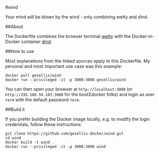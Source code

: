 #wind

Your mind will be blown by the wind - only combining wetty and dind.


##About

The Dockerfile combines the browser terminal [wetty](https://github.com/krishnasrinivas/wetty) with the Docker-in-Docker container [dind](https://github.com/jpetazzo/dind).

##How to use

Most explanations from the linked sources apply to this Dockerfile. My personal and most important use case was this example:

```
docker pull gesellix/wind
docker run --privileged -it -p 3000:3000 gesellix/wind
```

You can then open your browser at `http://localhost:3000` (or `http://192.168.59.103:3000` for the boot2docker folks) and login as user `term` with the default password `term`.

##Build it

If you prefer building the Docker image locally, e.g. to modify the login credentials, follow these instructions:

```
git clone https://github.com/gesellix-docker/wind.git
cd wind
docker build -t wind .
docker run --privileged -it -p 3000:3000 wind
```
